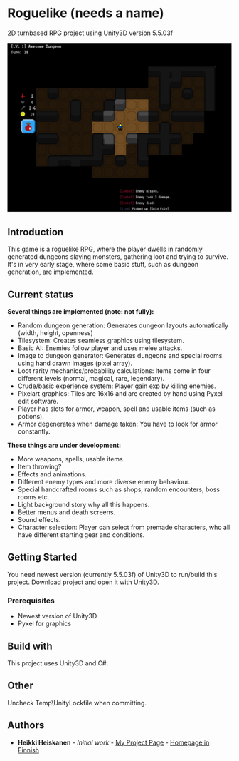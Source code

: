 
# Roguelike (needs a name)
2D turnbased RPG project using Unity3D version 5.5.03f

![Screenshot of the game.](https://raw.githubusercontent.com/Baserfaz/Projects/gh-pages/images/roguelite_img_1.PNG)

## Introduction
This game is a roguelike RPG, where the player dwells in randomly generated dungeons slaying monsters, gathering loot and trying to survive. It's in very early stage, where some basic stuff, such as dungeon generation, are implemented.

## Current status
**Several things are implemented (note: not fully):**
* Random dungeon generation: Generates dungeon layouts automatically (width, height, openness)
* Tilesystem: Creates seamless graphics using tilesystem.
* Basic AI: Enemies follow player and uses melee attacks.
* Image to dungeon generator: Generates dungeons and special rooms using hand drawn images (pixel array).
* Loot rarity mechanics/probability calculations: Items come in four different levels (normal, magical, rare, legendary).
* Crude/basic experience system: Player gain exp by killing enemies.
* Pixelart graphics: Tiles are 16x16 and are created by hand using Pyxel edit software.
* Player has slots for armor, weapon, spell and usable items (such as potions).
* Armor degenerates when damage taken: You have to look for armor constantly.

**These things are under development:**
* More weapons, spells, usable items.
* Item throwing?
* Effects and animations.
* Different enemy types and more diverse enemy behaviour.
* Special handcrafted rooms such as shops, random encounters, boss rooms etc.
* Light background story why all this happens.
* Better menus and death screens.
* Sound effects.
* Character selection: Player can select from premade characters, who all have different starting gear and conditions.

## Getting Started
You need newest version (currently 5.5.03f) of Unity3D to run/build this project. Download project and open it with Unity3D. 

### Prerequisites
* Newest version of Unity3D 
* Pyxel for graphics

## Build with
This project uses Unity3D and C#.

## Other
Uncheck Temp\UnityLockfile when committing.

## Authors
* **Heikki Heiskanen** - *Initial work* - [My Project Page](http://baserfaz.github.io/Projects/) - [Homepage in Finnish](https://baserfaz.github.io/PortfolioPage/)



